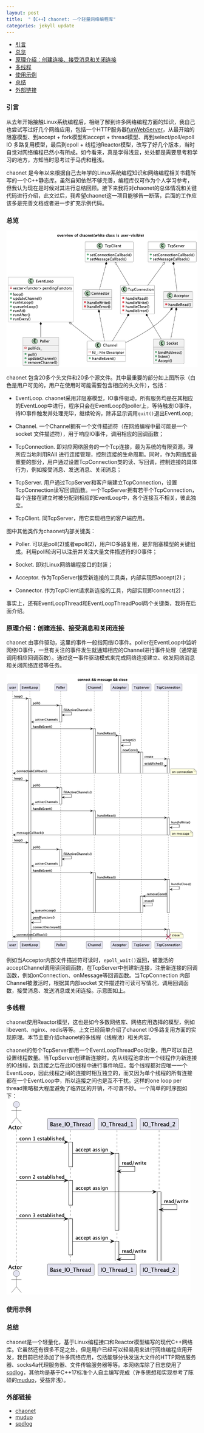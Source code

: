 ```yaml
---
layout: post
title:  "【C++】chaonet: 一个轻量网络编程库"
categories: jekyll update
---
```


<!-- vim-markdown-toc GFM -->

* [引言](#引言)
* [总览](#总览)
* [原理介绍：创建连接、接受消息和关闭连接](#原理介绍创建连接接受消息和关闭连接)
* [多线程](#多线程)
* [使用示例](#使用示例)
* [总结](#总结)
* [外部链接](#外部链接)

<!-- vim-markdown-toc -->

### 引言

从去年开始接触Linux系统编程后，相继了解到许多网络编程方面的知识，我自己也尝试写过好几个网络应用，包括一个HTTP服务器[funWebServer]()，从最开始的阻塞模型、到accept + fork模型和accept + thread模型、再到select/poll/epoll IO 多路复用模型，最后到epoll + 线程池Reactor模型，改写了好几个版本，当时自觉对网络编程已然小有所成。如今看来，真是学得浅显，处处都是需要思考和学习的地方，方知当时思考过于马虎和粗浅。

chaonet 是今年以来根据自己去年学的Linux系统编程知识和网络编程相关书籍所写的一个C++静态库。虽然自知依然不够完善，编程库仅可作为个人学习参考，但我认为现在是时候对其进行总结回顾。接下来我将对chaonet的总体情况和关键代码进行介绍，此文过后，我希望chaonet这一项目能够告一断落，后面的工作应该多是完善文档或者进一步扩充示例代码。

### 总览

![](../assets/chaonet/overview.png)

chaonet 包含20多个头文件和20多个源文件。其中最重要的部分如上图所示（白色是用户可见的，用户在使用时可能需要包含相应的头文件），包括：
 - EventLoop. chaonet采用非阻塞模型，IO事件驱动，所有服务均是在其相应的EventLoop中进行，程序只会在EventLoop的poller上，等待触发IO事件，待IO事件触发并处理完毕，继续轮询，除非显示调用`quit()`退出EventLoop;

- Channel. 一个Channel拥有一个文件描述符（在网络编程中最可能是一个socket 文件描述符），用于响应IO事件，调用相应的回调函数；

- TcpConnection. 即对应网络服务的一个Tcp连接，最为系统的有限资源，理所应当地利用RAII 进行连接管理，控制连接的生命周期。同时，作为网络库最重要的部分，用户通过设置TcpConnection类的读、写回调，控制连接的具体行为，例如接受消息、发送消息、关闭消息；

- TcpServer. 用户通过TcpServer和客户端建立TcpConnection，设置TcpConnection读写回调函数。一个TcpServer拥有若干个TcpConnection，每个连接在建立时被分配到相应的EventLoop中，各个连接互不相关，彼此独立。

- TcpClient. 同TcpServer，用它实现相应的客户端应用。

图中其他类作为chaonet内部关键类：

- Poller. 可以是poll(2)或者epoll(2)，用户IO多路复用，是非阻塞模型的关键组成。利用poll轮询可以注册并关注大量文件描述符的IO事件；

- Socket. 即对Linux网络编程接口的封装；

- Acceptor. 作为TcpServer接受新连接的工具类，内部实现即accept(2)；

- Connector. 作为TcpClient请求新连接的工具，内部实现即connect(2)；

事实上，还有EventLoopThread和EventLoopThreadPool两个关键类，我将在后面介绍。

### 原理介绍：创建连接、接受消息和关闭连接

chaonet 由事件驱动，这里的事件一般指网络IO事件。poller在EventLoop中监听网络IO事件，一旦有关注的事件发生就通知相应的Channel进行事件处理（通常是调用相应回调函数）。通过这一事件驱动模式来完成网络连接建立、收发网络消息和关闭网络连接等任务。

![](../assets/chaonet/connectMessageClose.png)

例如当Acceptor内部文件描述符可读时，`epoll_wait()`返回，被激活的acceptChannel调用读回调函数，在TcpServer中创建新连接，注册新连接的回调函数，例如onConnection、onMessage等回调函数。当TcpConnection 内部Channel被激活时，根据其内部socket 文件描述符可读可写情况，调用回调函数，接受消息、发送消息或关闭连接。示意图如上。

### 多线程

chaonet使用Reactor模型，这也是如今多数网络库、网络应用选择的模型，例如libevent、nginx、redis等等。上文已经简单介绍了chaonet IO多路复用方面的实现原理。本节主要介绍chaonet的多线程（线程池）相关内容。

chaonet的每个TcpServer都用一个EventLoopThreadPool对象，用户可以自己设置线程数量。当TcpServer创建新连接时，先从线程池拿出一个线程作为新连接的IO线程，新连接之后在此IO线程中进行事件响应。每个线程都对应唯一一个EventLoop，因此线程之间的连接时相互独立的，而又因为单个线程的所有连接都在一个EventLoop中，所以连接之间也是互不干扰。这样的one loop per thread策略极大程度避免了临界区的开销，不可谓不妙。一个简单的时序图如下：
![](../assets/chaonet/EventLoopThreadPool.png)

### 使用示例

### 总结

chaonet是一个轻量化，基于Linux编程接口和Reactor模型编写的现代C++网络库。它虽然还有很多不足之处，但是用户已经可以轻易用来进行网络编程应用开发，我目前已经添加了许多网络应用，包括能够分快发送大文件的HTTP网络服务器、socks4a代理服务器、文件传输服务器等等。本网络库除了日志使用了[spdlog]()，其他均是基于C++17标准个人自主编写完成（许多思想和实现参考了陈硕的[muduo]()，受益非浅）。

### 外部链接

- [chaonet](https://github.com/literaryno4/chaonet)
- [muduo](https://github.com/chenshuo/muduo/)
- [spdlog](https://github.com/gabime/spdlog)
